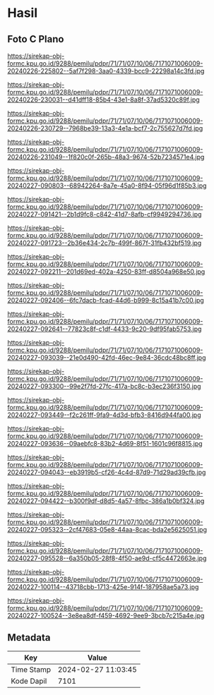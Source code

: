 # Hasil

## Foto C Plano

https://sirekap-obj-formc.kpu.go.id/9288/pemilu/pdpr/71/71/07/10/06/7171071006009-20240226-225802--5af7f298-3aa0-4339-bcc9-22298a14c3fd.jpg

https://sirekap-obj-formc.kpu.go.id/9288/pemilu/pdpr/71/71/07/10/06/7171071006009-20240226-230031--d41dff18-85b4-43e1-8a8f-37ad5320c89f.jpg

https://sirekap-obj-formc.kpu.go.id/9288/pemilu/pdpr/71/71/07/10/06/7171071006009-20240226-230729--7968be39-13a3-4e1a-bcf7-2c755627d7fd.jpg

https://sirekap-obj-formc.kpu.go.id/9288/pemilu/pdpr/71/71/07/10/06/7171071006009-20240226-231049--1f820c0f-265b-48a3-9674-52b7234571e4.jpg

https://sirekap-obj-formc.kpu.go.id/9288/pemilu/pdpr/71/71/07/10/06/7171071006009-20240227-090803--68942264-8a7e-45a0-8f94-05f96d1f85b3.jpg

https://sirekap-obj-formc.kpu.go.id/9288/pemilu/pdpr/71/71/07/10/06/7171071006009-20240227-091421--2b1d9fc8-c842-41d7-8afb-cf9949294736.jpg

https://sirekap-obj-formc.kpu.go.id/9288/pemilu/pdpr/71/71/07/10/06/7171071006009-20240227-091723--2b36e434-2c7b-499f-867f-31fb432bf519.jpg

https://sirekap-obj-formc.kpu.go.id/9288/pemilu/pdpr/71/71/07/10/06/7171071006009-20240227-092211--201d69ed-402a-4250-83ff-d8504a968e50.jpg

https://sirekap-obj-formc.kpu.go.id/9288/pemilu/pdpr/71/71/07/10/06/7171071006009-20240227-092406--6fc7dacb-fcad-44d6-b999-8c15a41b7c00.jpg

https://sirekap-obj-formc.kpu.go.id/9288/pemilu/pdpr/71/71/07/10/06/7171071006009-20240227-092641--77823c8f-c1df-4433-9c20-9df95fab5753.jpg

https://sirekap-obj-formc.kpu.go.id/9288/pemilu/pdpr/71/71/07/10/06/7171071006009-20240227-093039--21e0d490-42fd-46ec-9e84-36cdc48bc8ff.jpg

https://sirekap-obj-formc.kpu.go.id/9288/pemilu/pdpr/71/71/07/10/06/7171071006009-20240227-093300--99e2f7fd-27fc-417a-bc8c-b3ec236f3150.jpg

https://sirekap-obj-formc.kpu.go.id/9288/pemilu/pdpr/71/71/07/10/06/7171071006009-20240227-093449--f2c261ff-9fa9-4d3d-bfb3-8416d944fa00.jpg

https://sirekap-obj-formc.kpu.go.id/9288/pemilu/pdpr/71/71/07/10/06/7171071006009-20240227-093636--09aebfc8-83b2-4d69-8f51-1601c96f8815.jpg

https://sirekap-obj-formc.kpu.go.id/9288/pemilu/pdpr/71/71/07/10/06/7171071006009-20240227-094043--eb3919b5-cf26-4c4d-87d9-71d29ad39cfb.jpg

https://sirekap-obj-formc.kpu.go.id/9288/pemilu/pdpr/71/71/07/10/06/7171071006009-20240227-094422--b300f9df-d8d5-4a57-8fbc-386a1b0bf324.jpg

https://sirekap-obj-formc.kpu.go.id/9288/pemilu/pdpr/71/71/07/10/06/7171071006009-20240227-095323--2cf47683-05e8-44aa-8cac-bda2e5625051.jpg

https://sirekap-obj-formc.kpu.go.id/9288/pemilu/pdpr/71/71/07/10/06/7171071006009-20240227-095528--6a350b05-28f8-4f50-ae9d-cf5c4472663e.jpg

https://sirekap-obj-formc.kpu.go.id/9288/pemilu/pdpr/71/71/07/10/06/7171071006009-20240227-100114--43718cbb-1713-425e-914f-187958ae5a73.jpg

https://sirekap-obj-formc.kpu.go.id/9288/pemilu/pdpr/71/71/07/10/06/7171071006009-20240227-100524--3e8ea8df-f459-4692-9ee9-3bcb7c215a4e.jpg


## Metadata

| Key        | Value               |
| ---------- | ------------------- |
| Time Stamp | 2024-02-27 11:03:45 |
| Kode Dapil | 7101                |



